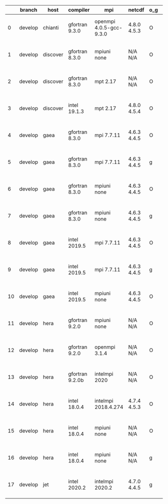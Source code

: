 |    | branch   | host     | compiler        | mpi                     | netcdf      | o_g   | os     | build   | u_pass   | u_fail   | s_pass   | s_fail   | e_pass   | e_fail   | nuopc_pass   | nuopc_fail   | artifacts_hash                                                                                                                                                      | modified                  |
|----|----------|----------|-----------------|-------------------------|-------------|-------|--------|---------|----------|----------|----------|----------|----------|----------|--------------|--------------|---------------------------------------------------------------------------------------------------------------------------------------------------------------------|---------------------------|
|  0 | develop  | chianti  | gfortran 9.3.0  | openmpi 4.0.5-gcc-9.3.0 | 4.8.0 4.5.3 | O     | Linux  | pass    | 13269    | 0        | 49       | 0        | 80       | 0        | 50           | 0            | [artifacts](https://github.com/esmf-org/esmf-test-artifacts/tree/b3ccd2c9649289c7a7606e64dc60c36119ee5ff1/develop/chianti/gfortran/9.3.0/O/openmpi/4.0.5-gcc-9.3.0) | 2022-03-22 01:54:03 -0400 |
|  1 | develop  | discover | gfortran 8.3.0  | mpiuni none             | N/A N/A     | O     | Linux  | pass    | 11742    | 0        | 8        | 0        | 43       | 0        | 0            | 50           | [artifacts](https://github.com/esmf-org/esmf-test-artifacts/tree/66e09703320dbe0e8c9e4e87fd71d31eeba1fff7/develop/discover/gfortran/8.3.0/O/mpiuni/none)            | 2022-03-22 01:55:02 -0400 |
|  2 | develop  | discover | gfortran 8.3.0  | mpt 2.17                | N/A N/A     | O     | Linux  | pass    | 13269    | 0        | 49       | 0        | 80       | 0        | 46           | 4            | [artifacts](https://github.com/esmf-org/esmf-test-artifacts/tree/aeadee7694feb3bdfc019bfe6f8c7c10d2f98756/develop/discover/gfortran/8.3.0/O/mpt/2.17)               | 2022-03-22 01:57:17 -0400 |
|  3 | develop  | discover | intel 19.1.3    | mpt 2.17                | 4.8.0 4.5.4 | O     | Linux  | pass    | pending  | pending  | pending  | pending  | pending  | pending  | pending      | pending      | [artifacts](https://github.com/esmf-org/esmf-test-artifacts/tree/2fc1c0f0b6b2ac426482083ea3f0e3ca00ef2804/develop/discover/intel/19.1.3/O/mpt/2.17)                 | 2022-03-22 01:35:15 -0400 |
|  4 | develop  | gaea     | gfortran 8.3.0  | mpi 7.7.11              | 4.6.3 4.4.5 | O     | Unicos | pass    | 13268    | 1        | 49       | 0        | 80       | 0        | 47           | 3            | [artifacts](https://github.com/esmf-org/esmf-test-artifacts/tree/c11ee4e64df3dd071386a8cb96a95761d6faa542/develop/gaea/gfortran/8.3.0/O/mpi/7.7.11)                 | 2022-03-22 01:59:54 -0400 |
|  5 | develop  | gaea     | gfortran 8.3.0  | mpi 7.7.11              | 4.6.3 4.4.5 | g     | Unicos | pass    | pending  | pending  | pending  | pending  | pending  | pending  | pending      | pending      | [artifacts](https://github.com/esmf-org/esmf-test-artifacts/tree/59dc39807c8ef050b30b264cc2ce29b97ecf2028/develop/gaea/gfortran/8.3.0/g/mpi/7.7.11)                 | 2022-03-22 01:09:08 -0400 |
|  6 | develop  | gaea     | gfortran 8.3.0  | mpiuni none             | 4.6.3 4.4.5 | O     | Unicos | pass    | 11742    | 0        | 8        | 0        | 43       | 0        | 0            | 50           | [artifacts](https://github.com/esmf-org/esmf-test-artifacts/tree/4f73156f1cdfa48e788e70858661fed9cfeba472/develop/gaea/gfortran/8.3.0/O/mpiuni/none)                | 2022-03-22 01:33:36 -0400 |
|  7 | develop  | gaea     | gfortran 8.3.0  | mpiuni none             | 4.6.3 4.4.5 | g     | Unicos | pass    | pending  | pending  | pending  | pending  | pending  | pending  | pending      | pending      | [artifacts](https://github.com/esmf-org/esmf-test-artifacts/tree/34289d34616945c2a1a17fc4464ca44ae9cd13c1/develop/gaea/gfortran/8.3.0/g/mpiuni/none)                | 2022-03-22 00:56:24 -0400 |
|  8 | develop  | gaea     | intel 2019.5    | mpi 7.7.11              | 4.6.3 4.4.5 | O     | Unicos | pass    | 13254    | 15       | 49       | 0        | 80       | 0        | 47           | 3            | [artifacts](https://github.com/esmf-org/esmf-test-artifacts/tree/9c877327a51478b810b7c2b1775e368fef461a02/develop/gaea/intel/2019.5/O/mpi/7.7.11)                   | 2022-03-22 01:46:06 -0400 |
|  9 | develop  | gaea     | intel 2019.5    | mpi 7.7.11              | 4.6.3 4.4.5 | g     | Unicos | pass    | pending  | pending  | pending  | pending  | pending  | pending  | pending      | pending      | [artifacts](https://github.com/esmf-org/esmf-test-artifacts/tree/93bd57fb71ef9105a5c98634e1b5c32905f97a0e/develop/gaea/intel/2019.5/g/mpi/7.7.11)                   | 2022-03-22 01:25:11 -0400 |
| 10 | develop  | gaea     | intel 2019.5    | mpiuni none             | 4.6.3 4.4.5 | O     | Unicos | pass    | 11727    | 15       | 8        | 0        | 43       | 0        | 0            | 50           | [artifacts](https://github.com/esmf-org/esmf-test-artifacts/tree/0715da779de3579e4cc1350c075816abdf5ee704/develop/gaea/intel/2019.5/O/mpiuni/none)                  | 2022-03-22 01:32:22 -0400 |
| 11 | develop  | hera     | gfortran 9.2.0  | mpiuni none             | N/A N/A     | O     | Linux  | fail    | fail     | fail     | fail     | fail     | fail     | fail     | 0            | 50           | [artifacts](https://github.com/esmf-org/esmf-test-artifacts/tree/37a8c20adbdf83b7d0d8c68699f9e77eb949a2cf/develop/hera/gfortran/9.2.0/O/mpiuni/none)                | 2022-03-22 05:54:49 +0000 |
| 12 | develop  | hera     | gfortran 9.2.0  | openmpi 3.1.4           | N/A N/A     | O     | Linux  | fail    | fail     | fail     | fail     | fail     | fail     | fail     | 0            | 50           | [artifacts](https://github.com/esmf-org/esmf-test-artifacts/tree/645f10dbe08c207d3bbd84971d486f3d74981963/develop/hera/gfortran/9.2.0/O/openmpi/3.1.4)              | 2022-03-22 05:54:45 +0000 |
| 13 | develop  | hera     | gfortran 9.2.0b | intelmpi 2020           | N/A N/A     | O     | Linux  | pass    | pending  | pending  | pending  | pending  | pending  | pending  | pending      | pending      | [artifacts](https://github.com/esmf-org/esmf-test-artifacts/tree/21e71f15047baacb40f9e99d7ca984b32acdb20b/develop/hera/gfortran/9.2.0b/O/intelmpi/2020)             | 2022-03-22 06:01:38 +0000 |
| 14 | develop  | hera     | intel 18.0.4    | intelmpi 2018.4.274     | 4.7.4 4.5.3 | O     | Linux  | pass    | pending  | pending  | pending  | pending  | pending  | pending  | pending      | pending      | [artifacts](https://github.com/esmf-org/esmf-test-artifacts/tree/492d0f9846c06d0b518c8c96b6356eb42a8de5a0/develop/hera/intel/18.0.4/O/intelmpi/2018.4.274)          | 2022-03-22 06:01:28 +0000 |
| 15 | develop  | hera     | intel 18.0.4    | mpiuni none             | N/A N/A     | O     | Linux  | fail    | fail     | fail     | fail     | fail     | fail     | fail     | 0            | 50           | [artifacts](https://github.com/esmf-org/esmf-test-artifacts/tree/bc671ce8eda998b93c3ca5d3aa4935a1279a8906/develop/hera/intel/18.0.4/O/mpiuni/none)                  | 2022-03-22 05:54:36 +0000 |
| 16 | develop  | hera     | intel 18.0.4    | mpiuni none             | N/A N/A     | g     | Linux  | fail    | fail     | fail     | fail     | fail     | fail     | fail     | fail         | fail         | [artifacts](https://github.com/esmf-org/esmf-test-artifacts/tree/492d0f9846c06d0b518c8c96b6356eb42a8de5a0/develop/hera/intel/18.0.4/g/mpiuni/none)                  | 2022-03-22 06:01:28 +0000 |
| 17 | develop  | jet      | intel 2020.2    | intelmpi 2020.2         | 4.7.0 4.4.5 | g     | Linux  | pass    | 13269    | 0        | 49       | 0        | 80       | 0        | 50           | 0            | [artifacts](https://github.com/esmf-org/esmf-test-artifacts/tree/4fcf55d8448d58601c962ecc2a69e1a75c4c9ff1/develop/jet/intel/2020.2/g/intelmpi/2020.2)               | 2022-03-22 04:57:25 +0000 |